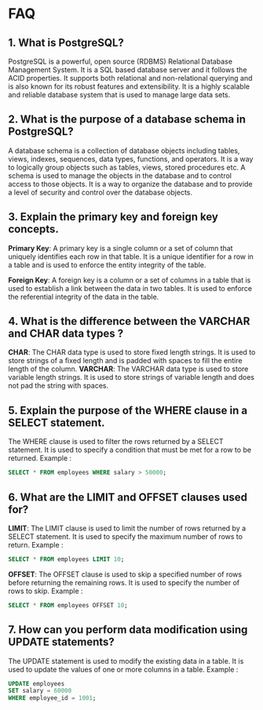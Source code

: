 # FAQ

## 1. What is PostgreSQL?

PostgreSQL is a powerful, open source (RDBMS) Relational Database Management System. It is a SQL based database server and it follows the ACID properties. It supports both relational and non-relational querying and is also known for its robust features and extensibility. It is a highly scalable and reliable database system that is used to manage large data sets.

## 2. What is the purpose of a database schema in PostgreSQL?

A database schema is a collection of database objects including tables, views, indexes, sequences, data types, functions, and operators. It is a way to logically group objects such as tables, views, stored procedures etc. A schema is used to manage the objects in the database and to control access to those objects. It is a way to organize the database and to provide a level of security and control over the database objects.

## 3. Explain the primary key and foreign key concepts.

**Primary Key**: A primary key is a single column or a set of column that uniquely identifies each row in that table. It is a unique identifier for a row in a table and is used to enforce the entity integrity of the table.

**Foreign Key**: A foreign key is a column or a set of columns in a table that is used to establish a link between the data in two tables. It is used to enforce the referential integrity of the data in the table.

## 4. What is the difference between the VARCHAR and CHAR data types ?

**CHAR**: The CHAR data type is used to store fixed length strings. It is used to store strings of a fixed length and is padded with spaces to fill the entire length of the column.
**VARCHAR**: The VARCHAR data type is used to store variable length strings. It is used to store strings of variable length and does not pad the string with spaces.

## 5. Explain the purpose of the WHERE clause in a SELECT statement.

The WHERE clause is used to filter the rows returned by a SELECT statement. It is used to specify a condition that must be met for a row to be returned. Example :

```sql
SELECT * FROM employees WHERE salary > 50000;
```

## 6. What are the LIMIT and OFFSET clauses used for?

**LIMIT**: The LIMIT clause is used to limit the number of rows returned by a SELECT statement. It is used to specify the maximum number of rows to return. Example :

```sql
SELECT * FROM employees LIMIT 10;
```

**OFFSET**: The OFFSET clause is used to skip a specified number of rows before returning the remaining rows. It is used to specify the number of rows to skip. Example :

```sql
SELECT * FROM employees OFFSET 10;
```

## 7. How can you perform data modification using UPDATE statements?

The UPDATE statement is used to modify the existing data in a table. It is used to update the values of one or more columns in a table. Example :

```sql
UPDATE employees
SET salary = 60000
WHERE employee_id = 1001;
```
